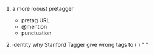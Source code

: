 1. a more robust pretagger 
	- pretag URL
	- @mention
	- punctuation

2. identity why Stanford Tagger give wrong tags to ( ) " "